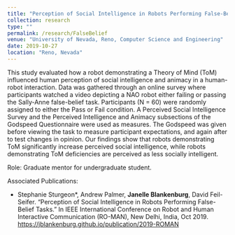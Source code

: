 ```yaml
---
title: "Perception of Social Intelligence in Robots Performing False-Belief Tasks"
collection: research
type: ""
permalink: /research/FalseBelief
venue: "University of Nevada, Reno, Computer Science and Engineering"
date: 2019-10-27
location: "Reno, Nevada"
---
```


This study evaluated how a robot demonstrating a Theory of Mind (ToM) influenced human perception of social intelligence and animacy in a human-robot interaction. Data was gathered through an online survey where participants watched a video depicting a NAO robot either failing or passing the Sally-Anne false-belief task. Participants (N = 60) were randomly assigned to either the Pass or Fail condition. A Perceived Social Intelligence Survey and the Perceived Intelligence and Animacy subsections of the Godspeed Questionnaire were used as measures. The Godspeed was given before viewing the task to measure participant expectations, and again after to test changes in opinion. Our findings show that robots demonstrating ToM significantly increase perceived social intelligence, while robots demonstrating ToM deficiencies are perceived as less socially intelligent.

Role: Graduate mentor for undergraduate student.

Associated Publications: 
* Stephanie Sturgeon*, Andrew Palmer, __Janelle Blankenburg__, David Feil-Seifer. “Perception of Social Intelligence in Robots Performing False-Belief Tasks.” In IEEE International Conference on Robot and Human Interactive Communication (RO-MAN), New Delhi, India, Oct 2019. <https://jblankenburg.github.io/publication/2019-ROMAN>